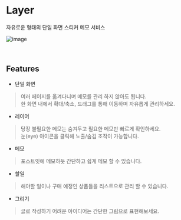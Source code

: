 # Layer

자유로운 형태의 단일 화면 스티커 메모 서비스

![image](https://github.com/user-attachments/assets/d07eaff6-a340-40cb-9f42-8bb198f90f86)

<br/>

## Features

* 단일 화면
> 여러 페이지를 옮겨다니며 메모를 관리 하지 않아도 됩니다. <br/>
> 한 화면 내에서 확대/축소, 드래그를 통해 이동하며 자유롭게 관리하세요.

* 레이어
> 당장 불필요한 메모는 숨겨두고 필요한 메모만 빠르게 확인하세요. <br/>
> 눈(eye) 아이콘을 클릭해 노출/숨김 조작이 가능합니다.

* 메모
> 포스트잇에 메모하듯 간단하고 쉽게 메모 할 수 있습니다.

* 할일
> 해야할 일이나 구매 예정인 상품들을 리스트으로 관리 할 수 있습니다.

* 그리기
> 글로 작성하기 어려운 아이디어는 간단한 그림으로 표현해보세요.
